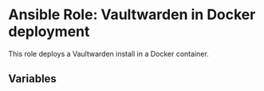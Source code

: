 # Ansible Role: Vaultwarden in Docker deployment

This role deploys a Vaultwarden install in a Docker container.

## Variables
